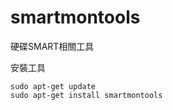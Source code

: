 <h1>smartmontools</h1>
硬碟SMART相關工具

安裝工具
```
sudo apt-get update
sudo apt-get install smartmontools
```

